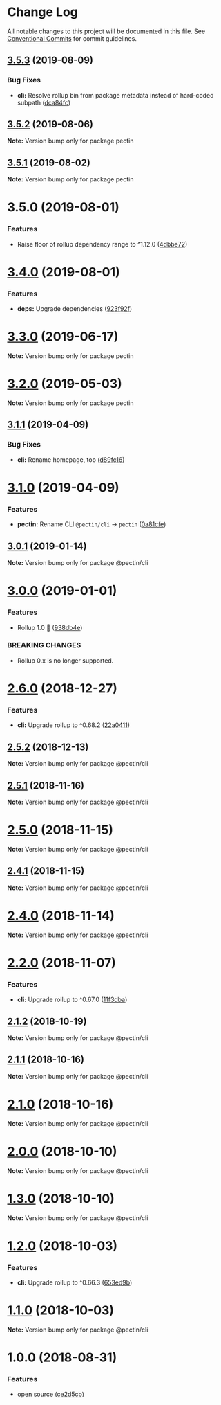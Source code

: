 # Change Log

All notable changes to this project will be documented in this file.
See [Conventional Commits](https://conventionalcommits.org) for commit guidelines.

## [3.5.3](https://github.com/evocateur/pectin/compare/pectin@3.5.2...pectin@3.5.3) (2019-08-09)


### Bug Fixes

* **cli:** Resolve rollup bin from package metadata instead of hard-coded subpath ([dca84fc](https://github.com/evocateur/pectin/commit/dca84fc))





## [3.5.2](https://github.com/evocateur/pectin/compare/pectin@3.5.1...pectin@3.5.2) (2019-08-06)

**Note:** Version bump only for package pectin





## [3.5.1](https://github.com/evocateur/pectin/compare/pectin@3.5.0...pectin@3.5.1) (2019-08-02)

**Note:** Version bump only for package pectin





# 3.5.0 (2019-08-01)


### Features

* Raise floor of rollup dependency range to ^1.12.0 ([4dbbe72](https://github.com/evocateur/pectin/commit/4dbbe72))



# [3.4.0](https://github.com/evocateur/pectin/compare/v3.3.0...v3.4.0) (2019-08-01)


### Features

* **deps:** Upgrade dependencies ([923f92f](https://github.com/evocateur/pectin/commit/923f92f))





# [3.3.0](https://github.com/evocateur/pectin/compare/v3.2.0...v3.3.0) (2019-06-17)

**Note:** Version bump only for package pectin





# [3.2.0](https://github.com/evocateur/pectin/compare/v3.1.1...v3.2.0) (2019-05-03)

**Note:** Version bump only for package pectin





## [3.1.1](https://github.com/evocateur/pectin/compare/v3.1.0...v3.1.1) (2019-04-09)


### Bug Fixes

* **cli:** Rename homepage, too ([d89fc16](https://github.com/evocateur/pectin/commit/d89fc16))





# [3.1.0](https://github.com/evocateur/pectin/compare/v3.0.1...v3.1.0) (2019-04-09)


### Features

* **pectin:** Rename CLI `@pectin/cli` -> `pectin` ([0a81cfe](https://github.com/evocateur/pectin/commit/0a81cfe))





## [3.0.1](https://github.com/evocateur/pectin/compare/v3.0.0...v3.0.1) (2019-01-14)

**Note:** Version bump only for package @pectin/cli





# [3.0.0](https://github.com/evocateur/pectin/compare/v2.6.0...v3.0.0) (2019-01-01)


### Features

* Rollup 1.0 🎉 ([938db4e](https://github.com/evocateur/pectin/commit/938db4e))


### BREAKING CHANGES

* Rollup 0.x is no longer supported.





# [2.6.0](https://github.com/evocateur/pectin/compare/v2.5.2...v2.6.0) (2018-12-27)


### Features

* **cli:** Upgrade rollup to ^0.68.2 ([22a0411](https://github.com/evocateur/pectin/commit/22a0411))





## [2.5.2](https://github.com/evocateur/pectin/compare/v2.5.1...v2.5.2) (2018-12-13)

**Note:** Version bump only for package @pectin/cli





## [2.5.1](https://github.com/evocateur/pectin/compare/v2.5.0...v2.5.1) (2018-11-16)

**Note:** Version bump only for package @pectin/cli





# [2.5.0](https://github.com/evocateur/pectin/compare/v2.4.1...v2.5.0) (2018-11-15)

**Note:** Version bump only for package @pectin/cli





## [2.4.1](https://github.com/evocateur/pectin/compare/v2.4.0...v2.4.1) (2018-11-15)

**Note:** Version bump only for package @pectin/cli





# [2.4.0](https://github.com/evocateur/pectin/compare/v2.3.0...v2.4.0) (2018-11-14)

**Note:** Version bump only for package @pectin/cli





# [2.2.0](https://github.com/evocateur/pectin/compare/v2.1.2...v2.2.0) (2018-11-07)


### Features

* **cli:** Upgrade rollup to ^0.67.0 ([11f3dba](https://github.com/evocateur/pectin/commit/11f3dba))





## [2.1.2](https://github.com/evocateur/pectin/compare/v2.1.1...v2.1.2) (2018-10-19)

**Note:** Version bump only for package @pectin/cli





## [2.1.1](https://github.com/evocateur/pectin/compare/v2.1.0...v2.1.1) (2018-10-16)

**Note:** Version bump only for package @pectin/cli





# [2.1.0](https://github.com/evocateur/pectin/compare/v2.0.0...v2.1.0) (2018-10-16)

**Note:** Version bump only for package @pectin/cli





# [2.0.0](https://github.com/evocateur/pectin/compare/v1.3.0...v2.0.0) (2018-10-10)

**Note:** Version bump only for package @pectin/cli





# [1.3.0](https://github.com/evocateur/pectin/compare/v1.2.0...v1.3.0) (2018-10-10)

**Note:** Version bump only for package @pectin/cli





<a name="1.2.0"></a>
# [1.2.0](https://github.com/evocateur/pectin/compare/v1.1.0...v1.2.0) (2018-10-03)


### Features

* **cli:** Upgrade rollup to ^0.66.3 ([653ed9b](https://github.com/evocateur/pectin/commit/653ed9b))





<a name="1.1.0"></a>
# [1.1.0](https://github.com/evocateur/pectin/compare/v1.0.0...v1.1.0) (2018-10-03)

**Note:** Version bump only for package @pectin/cli





<a name="1.0.0"></a>
# 1.0.0 (2018-08-31)


### Features

* open source ([ce2d5cb](https://github.com/evocateur/pectin/commit/ce2d5cb))
